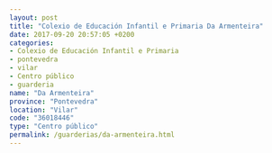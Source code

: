 ```yaml
---
layout: post
title: "Colexio de Educación Infantil e Primaria Da Armenteira"
date: 2017-09-20 20:57:05 +0200
categories:
- Colexio de Educación Infantil e Primaria
- pontevedra
- vilar
- Centro público
- guarderia
name: "Da Armenteira"
province: "Pontevedra"
location: "Vilar"
code: "36018446"
type: "Centro público"
permalink: /guarderias/da-armenteira.html
---
```

